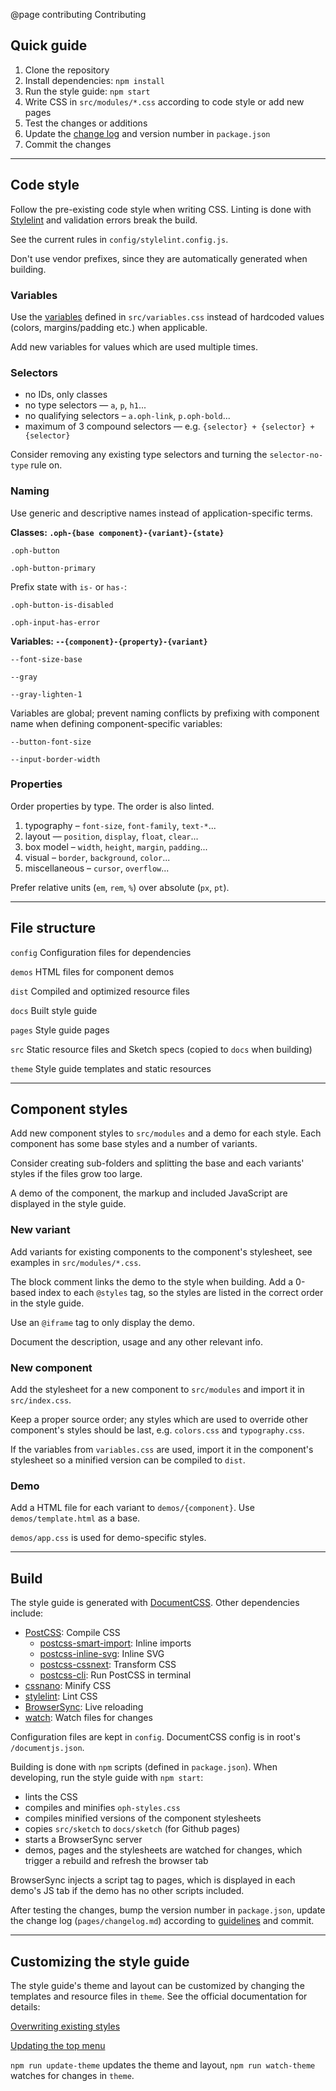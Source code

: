 @page contributing Contributing

## Quick guide

1. Clone the repository
2. Install dependencies: `npm install`
3. Run the style guide: `npm start`
4. Write CSS in `src/modules/*.css` according to code style or add new pages
5. Test the changes or additions
6. Update the [change log](docs/change-log.html) and version number in `package.json`
7. Commit the changes

---

## Code style

Follow the pre-existing code style when writing CSS. Linting
is done with [Stylelint](https://stylelint.io/) and validation errors break the 
build.

See the current rules in `config/stylelint.config.js`.

Don't use vendor prefixes, since they are automatically generated when building.

### Variables

Use the [variables](https://developer.mozilla.org/en-US/docs/Web/CSS/Using_CSS_variables) 
defined in `src/variables.css` instead of hardcoded values (colors, margins/padding etc.)
when applicable.

Add new variables for values which are used multiple times.

### Selectors
- no IDs, only classes
- no type selectors — `a`, `p`, `h1`...
- no qualifying selectors – `a.oph-link`, `p.oph-bold`...
- maximum of 3 compound selectors — e.g. `{selector} + {selector} + {selector}`

Consider removing any existing type selectors and turning the `selector-no-type` rule
on.

### Naming

Use generic and descriptive names instead of application-specific terms.

**Classes: `.oph-{base component}-{variant}-{state}`**

`.oph-button`

`.oph-button-primary`

Prefix state with `is-` or `has-`:

`.oph-button-is-disabled`

`.oph-input-has-error`

**Variables: `--{component}-{property}-{variant}`**

`--font-size-base`

`--gray`

`--gray-lighten-1`

Variables are global; prevent naming conflicts by prefixing with component name 
when defining component-specific variables:

`--button-font-size`

`--input-border-width`

### Properties

Order properties by type. The order is also linted.
1. typography – `font-size`, `font-family`, `text-*`...
2. layout — `position`, `display`, `float`, `clear`...
3. box model – `width`, `height`, `margin`, `padding`...
4. visual – `border`, `background`, `color`...
5. miscellaneous – `cursor`, `overflow`...

Prefer relative units (`em`, `rem`, `%`) over absolute (`px`, `pt`).

---

## File structure

`config` Configuration files for dependencies

`demos` HTML files for component demos

`dist` Compiled and optimized resource files

`docs` Built style guide

`pages` Style guide pages

`src` Static resource files and Sketch specs (copied to `docs` when building)

`theme` Style guide templates and static resources

---

## Component styles

Add new component styles to `src/modules` and a demo for each style. Each component
has some base styles and a number of variants.

Consider creating sub-folders and splitting the base and each variants' styles 
if the files grow too large.

A demo of the component, the markup and included JavaScript are displayed 
in the style guide.

### New variant 

Add variants for existing components to the component's stylesheet, see examples
in `src/modules/*.css`.

The block comment links the demo to the style when building. Add a 0-based index to 
each `@styles` tag, so the styles are listed in the correct order in the style guide.

Use an `@iframe` tag to only display the demo.

Document the description, usage and any other relevant info.

### New component

Add the stylesheet for a new component to `src/modules` and import 
it in `src/index.css`. 

Keep a proper source order; any styles which are used to
override other component's styles should be last, e.g. `colors.css`
and `typography.css`.

If the variables from `variables.css` are used, import it in the component's 
stylesheet so a minified version can be compiled to `dist`.

### Demo

Add a HTML file for each variant to `demos/{component}`. 
Use `demos/template.html` as a base.
 
`demos/app.css` is used for demo-specific styles.

---

## Build

The style guide is generated with [DocumentCSS](http://documentcss.com/).
Other dependencies include:
- [PostCSS](http://postcss.org/): Compile CSS
  - [postcss-smart-import](https://www.npmjs.com/package/postcss-smart-import): Inline imports
  - [postcss-inline-svg](https://www.npmjs.com/package/postcss-inline-svg): Inline SVG
  - [postcss-cssnext](http://cssnext.io/): Transform CSS
  - [postcss-cli](https://www.npmjs.com/package/postcss-cli): Run PostCSS in terminal
- [cssnano](http://cssnano.co/): Minify CSS
- [stylelint](https://stylelint.io/): Lint CSS
- [BrowserSync](https://browsersync.io/): Live reloading
- [watch](https://www.npmjs.com/package/watch): Watch files for changes

Configuration files are kept in `config`. DocumentCSS config is in root's
`/documentjs.json`.

Building is done with `npm` scripts (defined in `package.json`). When developing, 
run the style guide with `npm start`:
- lints the CSS
- compiles and minifies `oph-styles.css`
- compiles minified versions of the component stylesheets
- copies `src/sketch` to `docs/sketch` (for Github pages)
- starts a BrowserSync server
- demos, pages and the stylesheets are watched for changes, which trigger a rebuild
and refresh the browser tab
 
BrowserSync injects a script tag to pages, which is displayed in each demo's JS tab 
if the demo has no other scripts included.
 
After testing the changes, bump the version number in `package.json`, update
the change log (`pages/changelog.md`) according to [guidelines]((docs/change-log.html))
and commit.

---

## Customizing the style guide

The style guide's theme and layout can be customized by changing the templates
and resource files in `theme`. See the official documentation for details:

[Overwriting existing styles](https://documentcss.com/docs/customize.html#section=section_OverwritingExistingStyles)

[Updating the top menu](https://documentcss.com/docs/use.html#section=section_UpdatingtheTopMenu)

`npm run update-theme` updates the theme and layout, `npm run watch-theme` watches for
changes in `theme`.
